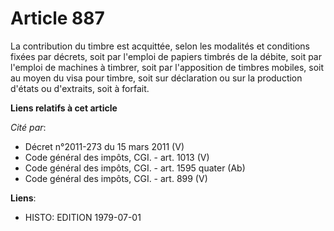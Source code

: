 # Article 887

La contribution du timbre est acquittée, selon les modalités et conditions fixées par décrets, soit par l'emploi de papiers
timbrés de la débite, soit par l'emploi de machines à timbrer, soit par l'apposition de timbres mobiles, soit au moyen du
visa pour timbre, soit sur déclaration ou sur la production d'états ou d'extraits, soit à forfait.

**Liens relatifs à cet article**

_Cité par_:

  - Décret n°2011-273 du 15 mars 2011 (V)
  - Code général des impôts, CGI. - art. 1013 (V)
  - Code général des impôts, CGI. - art. 1595 quater (Ab)
  - Code général des impôts, CGI. - art. 899 (V)

**Liens**:

  - HISTO: EDITION 1979-07-01
